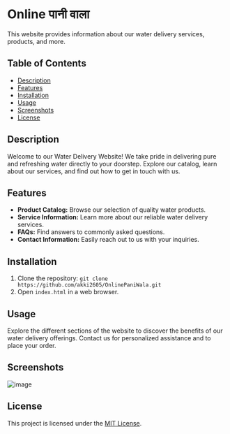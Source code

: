 # Online पानी वाला
This website provides information about our water delivery services, products, and more.

## Table of Contents

- [Description](#description)
- [Features](#features)
- [Installation](#installation)
- [Usage](#usage)
- [Screenshots](#screenshots)
- [License](#license)

## Description

Welcome to our Water Delivery Website! We take pride in delivering pure and refreshing water directly to your doorstep. Explore our catalog, learn about our services, and find out how to get in touch with us.

## Features

- **Product Catalog:** Browse our selection of quality water products.
- **Service Information:** Learn more about our reliable water delivery services.
- **FAQs:** Find answers to commonly asked questions.
- **Contact Information:** Easily reach out to us with your inquiries.

## Installation

1. Clone the repository: `git clone https://github.com/akki2605/OnlinePaniWala.git`
2. Open `index.html` in a web browser.

## Usage

Explore the different sections of the website to discover the benefits of our water delivery offerings. Contact us for personalized assistance and to place your order.

## Screenshots

![image](https://github.com/akki2605/OnlinePaniWala/assets/101251454/0e689ec5-6895-4085-8eac-8abd21df6361)

## License

This project is licensed under the [MIT License](LICENSE).

